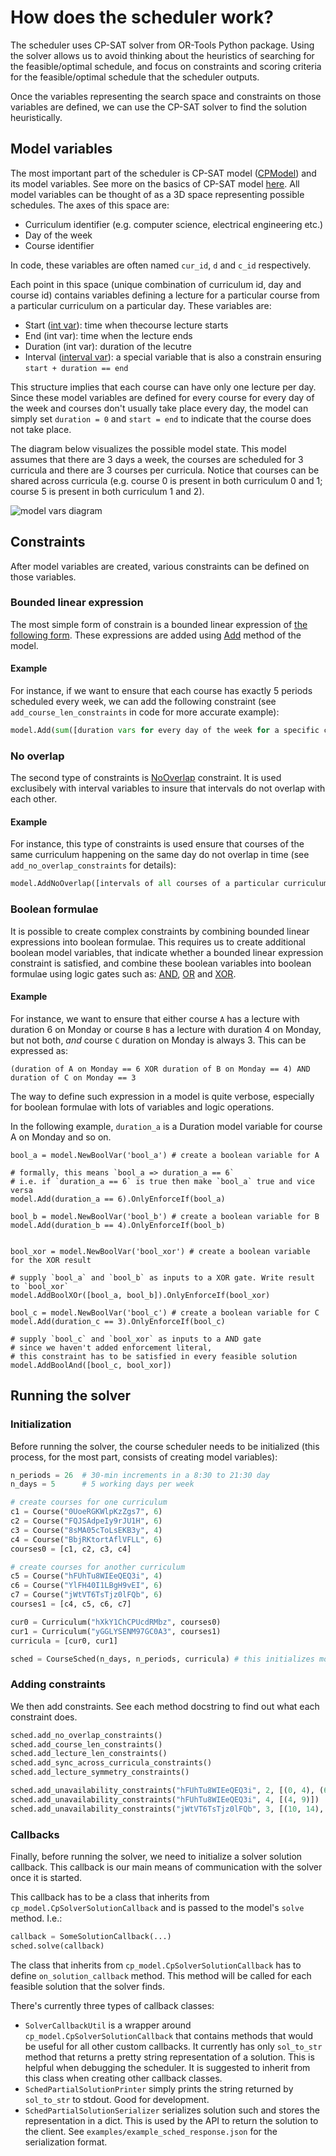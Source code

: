 # How does the scheduler work?

The scheduler uses CP-SAT solver from OR-Tools Python package. Using the solver allows us to avoid thinking about the heuristics of searching for the feasible/optimal schedule, and focus on constraints and scoring criteria for the feasible/optimal schedule that the scheduler outputs.

Once the variables representing the search space and constraints on those variables are defined, we can use the CP-SAT solver to find the solution heuristically.

## Model variables

The most important part of the scheduler is CP-SAT model ([CPModel](https://developers.google.com/optimization/reference/python/sat/python/cp_model#cpmodel)) and its model variables. See more on the basics of CP-SAT model [here](https://developers.google.com/optimization/cp/cp_solver). All model variables can be thought of as a 3D space representing possible schedules. The axes of this space are:
* Curriculum identifier (e.g. computer science, electrical engineering etc.)
* Day of the week
* Course identifier

In code, these variables are often named `cur_id`, `d` and `c_id` respectively.

Each point in this space (unique combination of curriculum id, day and course id) contains variables defining a lecture for a particular course from a particular curriculum on a particular day. These variables are:

* Start ([int var](https://developers.google.com/optimization/reference/python/sat/python/cp_model#newintvar)): time when thecourse lecture starts
* End (int var): time when the lecture ends
* Duration (int var): duration of the lecutre
* Interval ([interval var](https://developers.google.com/optimization/reference/python/sat/python/cp_model#newintervalvar)): a special variable that is also a constrain ensuring `start + duration == end`

This structure implies that each course can have only one lecture per day. Since these model variables are defined for every course for every day of the week and courses don't usually take place every day, the model can simply set `duration = 0` and `start = end` to indicate that the course does not take place.

The diagram below visualizes the possible model state. This model assumes that there are 3 days a week, the courses are scheduled for 3 curricula and there are 3 courses per curricula. Notice that courses can be shared across curricula (e.g. course 0 is present in both curriculum 0 and 1; course 5 is present in both curriculum 1 and 2).

![model vars diagram](assets/sched_model_vars.png)

## Constraints

After model variables are created, various constraints can be defined on those variables.

### Bounded linear expression

The most simple form of constrain is a bounded linear expression of [the following form](https://developers.google.com/optimization/reference/python/sat/python/cp_model#cp_model.BoundedLinearExpression). These expressions are added using [Add](https://developers.google.com/optimization/reference/python/sat/python/cp_model#add) method of the model.

#### Example

For instance, if we want to ensure that each course has exactly 5 periods scheduled every week, we can add the following constraint (see `add_course_len_constraints` in code for more accurate example):

```python
model.Add(sum([duration vars for every day of the week for a specific course) == 5)
```

### No overlap

The second type of constraints is [NoOverlap](https://developers.google.com/optimization/reference/python/sat/python/cp_model#addnooverlap) constraint. It is used exclusibely with interval variables to insure that intervals do not overlap with each other.

#### Example

For instance, this type of constraints is used ensure that courses of the same curriculum happening on the same day do not overlap in time (see `add_no_overlap_constraints` for details):

```python
model.AddNoOverlap([intervals of all courses of a particular curriculum on a particular day])
```

### Boolean formulae

It is possible to create complex constraints by combining bounded linear expressions into boolean formulae. This requires us to create additional boolean model variables, that indicate whether a bounded linear expression constraint is satisfied, and combine these boolean variables into boolean formulae using logic gates such as: [AND](https://developers.google.com/optimization/reference/python/sat/python/cp_model#addbooland), [OR](https://developers.google.com/optimization/reference/python/sat/python/cp_model#addboolor) and [XOR](https://developers.google.com/optimization/reference/python/sat/python/cp_model#addboolxor).

#### Example

For instance, we want to ensure that either course `A` has a lecture with duration 6 on Monday or course `B` has a lecture with duration 4 on Monday, but not both, *and* course `C` duration on Monday is always 3. This can be expressed as:

```
(duration of A on Monday == 6 XOR duration of B on Monday == 4) AND duration of C on Monday == 3
```

The way to define such expression in a model is quite verbose, especially for boolean formulae with lots of variables and logic operations.

In the following example, `duration_a` is a Duration model variable for course A on Monday and so on.

```python3
bool_a = model.NewBoolVar('bool_a') # create a boolean variable for A

# formally, this means `bool_a => duration_a == 6`
# i.e. if `duration_a == 6` is true then make `bool_a` true and vice versa
model.Add(duration_a == 6).OnlyEnforceIf(bool_a)

bool_b = model.NewBoolVar('bool_b') # create a boolean variable for B
model.Add(duration_b == 4).OnlyEnforceIf(bool_b)


bool_xor = model.NewBoolVar('bool_xor') # create a boolean variable for the XOR result

# supply `bool_a` and `bool_b` as inputs to a XOR gate. Write result to `bool_xor`
model.AddBoolXOr([bool_a, bool_b]).OnlyEnforceIf(bool_xor)

bool_c = model.NewBoolVar('bool_c') # create a boolean variable for C
model.Add(duration_c == 3).OnlyEnforceIf(bool_c)

# supply `bool_c` and `bool_xor` as inputs to a AND gate
# since we haven't added enforcement literal,
# this constraint has to be satisfied in every feasible solution
model.AddBoolAnd([bool_c, bool_xor])
```

## Running the solver

### Initialization

Before running the solver, the course scheduler needs to be initialized (this process, for the most part, consists of creating model variables):

```python
n_periods = 26  # 30-min increments in a 8:30 to 21:30 day
n_days = 5      # 5 working days per week

# create courses for one curriculum
c1 = Course("0UoeRGKWlpKzZgs7", 6)
c2 = Course("FQJSAdpeIy9rJU1H", 6)
c3 = Course("8sMA05cToLsEKB3y", 4)
c4 = Course("BbjRKtortAflVFLL", 6)
courses0 = [c1, c2, c3, c4]

# create courses for another curriculum
c5 = Course("hFUhTu8WIEeQEQ3i", 4)
c6 = Course("YlFH40I1LBgH9vEI", 6)
c7 = Course("jWtVT6TsTjz0lFQb", 6)
courses1 = [c4, c5, c6, c7]

cur0 = Curriculum("hXkY1ChCPUcdRMbz", courses0)
cur1 = Curriculum("yGGLYSENM97GC0A3", courses1)
curricula = [cur0, cur1]

sched = CourseSched(n_days, n_periods, curricula) # this initializes model variables
```

### Adding constraints

We then add constraints. See each method docstring to find out what each constraint does.

```python
sched.add_no_overlap_constraints()
sched.add_course_len_constraints()
sched.add_lecture_len_constraints()
sched.add_sync_across_curricula_constraints()
sched.add_lecture_symmetry_constraints()

sched.add_unavailability_constraints("hFUhTu8WIEeQEQ3i", 2, [(0, 4), (6, 9)])
sched.add_unavailability_constraints("hFUhTu8WIEeQEQ3i", 4, [(4, 9)])
sched.add_unavailability_constraints("jWtVT6TsTjz0lFQb", 3, [(10, 14), (16, 19)])
```

### Callbacks

Finally, before running the solver, we need to initialize a solver solution callback. This callback is our main means of communication with the solver once it is started.

This callback has to be a class that inherits from `cp_model.CpSolverSolutionCallback` and is passed to the model's `solve` method. I.e.:

```python
callback = SomeSolutionCallback(...)
sched.solve(callback)
```

The class that inherits from `cp_model.CpSolverSolutionCallback` has to define `on_solution_callback` method. This method will be called for each feasible solution that the solver finds.

There's currently three types of callback classes:

* `SolverCallbackUtil` is a wrapper around `cp_model.CpSolverSolutionCallback` that contains methods that would be useful for all other custom callbacks. It currently has only `sol_to_str` method that returns a pretty string representation of a solution. This is helpful when debugging the scheduler. It is suggested to inherit from this class when creating other callback classes.
* `SchedPartialSolutionPrinter` simply prints the string returned by `sol_to_str` to stdout. Good for development.
* `SchedPartialSolutionSerializer` serializes solution such and stores the representation in a dict. This is used by the API to return the solution to the client. See `examples/example_sched_response.json` for the serialization format.

